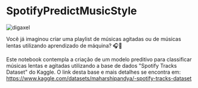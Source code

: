 # SpotifyPredictMusicStyle

![digaxel](https://github.com/AnaRaquelCafe/SpotifyPredictMusicStyle/assets/46449538/081595c6-a512-4e1a-8a73-e6320c421949)

Você já imaginou criar uma playlist de músicas agitadas ou de músicas lentas utilizando aprendizado de máquina? 🎧🎵

Este notebook contempla a criação de um modelo preditivo para classificar músicas lentas e agitadas utilizando a base de dados "Spotify Tracks Dataset" do Kaggle.
O link desta base e mais detalhes se encontra em: https://www.kaggle.com/datasets/maharshipandya/-spotify-tracks-dataset

